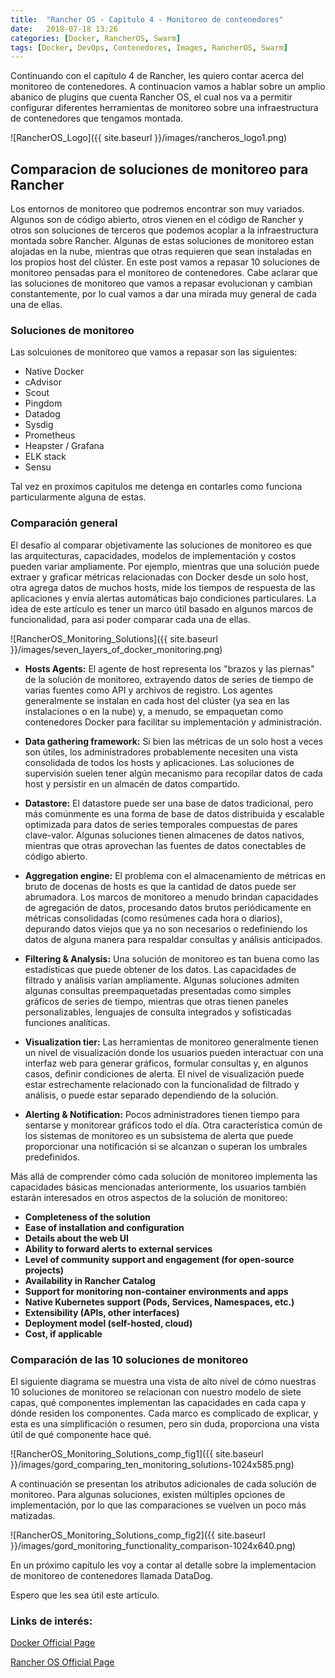 ```yaml
---
title:  "Rancher OS - Capitulo 4 - Monitoreo de contenedores"
date:   2018-07-18 13:26
categories: [Docker, RancherOS, Swarm]
tags: [Docker, DevOps, Contenedores, Images, RancherOS, Swarm]
---
```

Continuando con el capítulo 4 de Rancher, les quiero contar acerca del monitoreo de contenedores. A continuacion vamos a hablar sobre un amplio abanico de plugins que cuenta Rancher OS, el cual nos va a permitir configurar diferentes herramientas de monitoreo sobre una infraestructura de contenedores que tengamos montada.

![RancherOS_Logo]({{ site.baseurl }}/images/rancheros_logo1.png)

## Comparacion de soluciones de monitoreo para Rancher ##

Los entornos de monitoreo que podremos encontrar son muy variados. Algunos son de código abierto, otros vienen en el código de Rancher y otros son soluciones de terceros que podemos acoplar a la infraestructura montada sobre Rancher. Algunas de estas soluciones de monitoreo estan alojadas en la nube, mientras que otras requieren que sean instaladas en los propios host del clúster. En este post vamos a repasar 10 soluciones de monitoreo pensadas para el monitoreo de contenedores.
Cabe aclarar que las soluciones de monitoreo que vamos a repasar evolucionan y cambian constantemente, por lo cual vamos a dar una mirada muy general de cada una de ellas.


### Soluciones de monitoreo ###

Las solcuiones de monitoreo que vamos a repasar son las siguientes: 

- Native Docker
- cAdvisor
- Scout
- Pingdom
- Datadog
- Sysdig
- Prometheus
- Heapster / Grafana
- ELK stack
- Sensu

Tal vez en proximos capitulos me detenga en contarles como funciona particularmente alguna de estas.


### Comparación general ###

El desafío al comparar objetivamente las soluciones de monitoreo es que las arquitecturas, capacidades, modelos de implementación y costos pueden variar ampliamente. Por ejemplo, mientras que una solución puede extraer y graficar métricas relacionadas con Docker desde un solo host, otra agrega datos de muchos hosts, mide los tiempos de respuesta de las aplicaciones y envía alertas automáticas bajo condiciones particulares. La idea de este artículo es tener un marco útil basado en algunos marcos de funcionalidad, para asi poder comparar cada una de ellas.

![RancherOS_Monitoring_Solutions]({{ site.baseurl }}/images/seven_layers_of_docker_monitoring.png)

- **Hosts Agents:** El agente de host representa los "brazos y las piernas" de la solución de monitoreo, extrayendo datos de series de tiempo de varias fuentes como API y archivos de registro. Los agentes generalmente se instalan en cada host del clúster (ya sea en las instalaciones o en la nube) y, a menudo, se empaquetan como contenedores Docker para facilitar su implementación y administración.

- **Data gathering framework:** Si bien las métricas de un solo host a veces son útiles, los administradores probablemente necesiten una vista consolidada de todos los hosts y aplicaciones. Las soluciones de supervisión suelen tener algún mecanismo para recopilar datos de cada host y persistir en un almacén de datos compartido.

- **Datastore:** El datastore puede ser una base de datos tradicional, pero más comúnmente es una forma de base de datos distribuida y escalable optimizada para datos de series temporales compuestas de pares clave-valor. Algunas soluciones tienen almacenes de datos nativos, mientras que otras aprovechan las fuentes de datos conectables de código abierto.

- **Aggregation engine:** El problema con el almacenamiento de métricas en bruto de docenas de hosts es que la cantidad de datos puede ser abrumadora. Los marcos de monitoreo a menudo brindan capacidades de agregación de datos, procesando datos brutos periódicamente en métricas consolidadas (como resúmenes cada hora o diarios), depurando datos viejos que ya no son necesarios o redefiniendo los datos de alguna manera para respaldar consultas y análisis anticipados.

- **Filtering & Analysis:** Una solución de monitoreo es tan buena como las estadísticas que puede obtener de los datos. Las capacidades de filtrado y análisis varían ampliamente. Algunas soluciones admiten algunas consultas preempaquetadas presentadas como simples gráficos de series de tiempo, mientras que otras tienen paneles personalizables, lenguajes de consulta integrados y sofisticadas funciones analíticas.

- **Visualization tier:** Las herramientas de monitoreo generalmente tienen un nivel de visualización donde los usuarios pueden interactuar con una interfaz web para generar gráficos, formular consultas y, en algunos casos, definir condiciones de alerta. El nivel de visualización puede estar estrechamente relacionado con la funcionalidad de filtrado y análisis, o puede estar separado dependiendo de la solución.

- **Alerting & Notification:** Pocos administradores tienen tiempo para sentarse y monitorear gráficos todo el día. Otra característica común de los sistemas de monitoreo es un subsistema de alerta que puede proporcionar una notificación si se alcanzan o superan los umbrales predefinidos.

Más allá de comprender cómo cada solución de monitoreo implementa las capacidades básicas mencionadas anteriormente, los usuarios también estarán interesados ​​en otros aspectos de la solución de monitoreo:

- **Completeness of the solution**
- **Ease of installation and configuration**
- **Details about the web UI**
- **Ability to forward alerts to external services**
- **Level of community support and engagement (for open-source projects)**
- **Availability in Rancher Catalog**
- **Support for monitoring non-container environments and apps**
- **Native Kubernetes support (Pods, Services, Namespaces, etc.)**
- **Extensibility (APIs, other interfaces)**
- **Deployment model (self-hosted, cloud)**
- **Cost, if applicable**

### Comparación de las 10 soluciones de monitoreo ###

El siguiente diagrama se muestra una vista de alto nivel de cómo nuestras 10 soluciones de monitoreo se relacionan con nuestro modelo de siete capas, qué componentes implementan las capacidades en cada capa y dónde residen los componentes. Cada marco es complicado de explicar, y esta es una simplificación o resumen, pero sin duda, proporciona una vista útil de qué componente hace qué.

![RancherOS_Monitoring_Solutions_comp_fig1]({{ site.baseurl }}/images/gord_comparing_ten_monitoring_solutions-1024x585.png)

A continuación se presentan los atributos adicionales de cada solución de monitoreo. Para algunas soluciones, existen múltiples opciones de implementación, por lo que las comparaciones se vuelven un poco más matizadas.

![RancherOS_Monitoring_Solutions_comp_fig2]({{ site.baseurl }}/images/gord_monitoring_functionality_comparison-1024x640.png)

En un próximo capítulo les voy a contar al detalle sobre la implementacion de monitoreo de contenedores llamada DataDog.

Espero que les sea útil este artículo.

### Links de interés: ###

[Docker Official Page][Docker]

[Rancher OS Official Page][RancherOS]

[Docker]: https://www.docker.com/

[RancherOS]: https://rancher.com/rancher-os/


